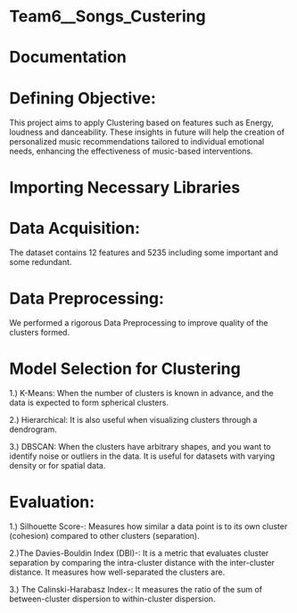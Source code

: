 # Team6__Songs_Custering

# Documentation

# Defining Objective: 
This project aims to apply Clustering based on features such as Energy, loudness and danceability. These insights in future will help the creation of personalized music recommendations tailored to individual emotional needs, enhancing the effectiveness of music-based interventions.

# Importing Necessary Libraries
# Data Acquisition: 
The dataset contains 12 features and 5235 including some important and some redundant.

# Data Preprocessing: 
We performed a rigorous Data Preprocessing to improve quality of the clusters formed. 

# Model Selection for Clustering
1.) K-Means: When the number of clusters is known in advance, and the data is expected to form spherical clusters.

2.) Hierarchical: It is also useful when visualizing clusters through a dendrogram.

3.) DBSCAN: When the clusters have arbitrary shapes, and you want to identify noise or outliers in the data. It is useful for datasets with varying density or for spatial data.

# Evaluation:

1.) Silhouette Score-: Measures how similar a data point is to its own cluster (cohesion) compared to other clusters (separation).

2.)The Davies-Bouldin Index (DBI)-: It is a metric that evaluates cluster separation by comparing the intra-cluster distance with the inter-cluster distance. It measures how well-separated the clusters are.

3.) The Calinski-Harabasz Index-: It measures the ratio of the sum of between-cluster dispersion to within-cluster dispersion.

